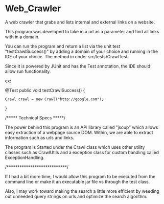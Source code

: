 # Web_Crawler
A web crawler that grabs and lists internal and external links on a website.

This program was developed to take in a url as a parameter and find all links with in a domain.

You can run the program and return a list via the unit test "testCrawlSuccess()" by adding a domain of your choice and running in the IDE of your choice. The method in under src/tests/CrawlTest.

Since it is powered by JUnit and has the Test annotation, the IDE should allow run functionality.

ex:

@Test
public void testCrawlSuccess() {

    Crawl crawl = new Crawl("http://google.com");

}


/***** Technical Specs *****/

The power behind this program is an API library called "jsoup" which allows easy extraction of a webpage source DOM. Within, we are able to extract information such as urls and links.

The program is Started under the Crawl class which uses other utility classes such as CrawlUtils and a exception class for custom handling called ExceptionHandling.

/****************************/

If I had a bit more time, I would allow this program to be executed from the command line or make it an executable jar file vs through the test class.

Also, I may work toward making the search a little more efficient by weeding out unneeded query strings on urls and optimize the search algorithm.
